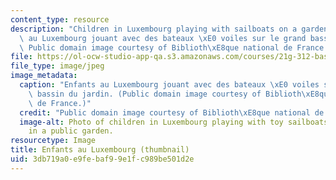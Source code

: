 ```yaml
---
content_type: resource
description: "Children in Luxembourg playing with sailboats on a garden pond. Enfants\
  \ au Luxembourg jouant avec des bateaux \xE0 voiles sur le grand bassin du jardin.\
  \ Public domain image courtesy of Biblioth\xE8que national de France."
file: https://ol-ocw-studio-app-qa.s3.amazonaws.com/courses/21g-312-basic-themes-in-french-literature-and-culture-spring-2011/3db719a0e9febaf99e1fc989be501d2e_21g-312s11-th.jpg
file_type: image/jpeg
image_metadata:
  caption: "Enfants au Luxembourg jouant avec des bateaux \xE0 voiles sur le grand\
    \ bassin du jardin. (Public domain image courtesy of Biblioth\xE8que national\
    \ de France.)"
  credit: "Public domain image courtesy of Biblioth\xE8que national de France."
  image-alt: Photo of children in Luxembourg playing with toy sailboats on a pool
    in a public garden.
resourcetype: Image
title: Enfants au Luxembourg (thumbnail)
uid: 3db719a0-e9fe-baf9-9e1f-c989be501d2e
---
```

